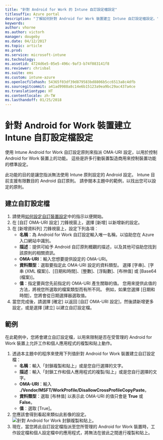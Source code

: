 ```yaml
---
title: "針對 Android for Work 的 Intune 自訂設定檔設定"
titlesuffix: Azure portal
description: "了解如何針對 Android for Work 裝置建立 Intune 自訂設定檔設定。"
keywords: 
author: vhorne
ms.author: victorh
manager: dougeby
ms.date: 04/12/2017
ms.topic: article
ms.prod: 
ms.service: microsoft-intune
ms.technology: 
ms.assetid: 4724d6e5-05e5-496c-9af3-b74f083141f8
ms.reviewer: chrisbal
ms.suite: ems
ms.custom: intune-azure
ms.openlocfilehash: 54365f03df39d879583bd8806b5cc6513a8c4dfb
ms.sourcegitcommit: a41ad9988a8c14e6b15123a9ea9bc29ac437a4ce
ms.translationtype: HT
ms.contentlocale: zh-TW
ms.lasthandoff: 01/25/2018
---
```

# <a name="create-intune-custom-profile-settings-for-android-for-work-devices"></a>針對 Android for Work 裝置建立 Intune 自訂設定檔設定

使用 Intune Android for Work 自訂設定原則來指派 OMA-URI 設定，以用於控制 Android for Work 裝置上的功能。 這些是許多行動裝置製造商用來控制裝置功能的標準設定。

此功能的目的是讓您指派無法使用 Intune 原則設定的 Android 設定。 Intune 目前支援有限數目的 Android 自訂原則。 請參閱本主題中的範例，以找出您可以設定的原則。

## <a name="create-a-custom-profile"></a>建立自訂設定檔

1. 請使用[如何設定自訂裝置設定](custom-settings-configure.md)中的指示以便開始。
2. 在 [自訂 OMA-URI 設定] 刀鋒視窗上，選擇 [新增] 以新增新的設定。
3. 在 [新增資料列] 刀鋒視窗上，設定下列各項︰
    - **名稱**：為 Android for Work 自訂設定輸入唯一名稱，以協助您在 Azure 入口網站中識別。
    - **描述**：提供可給予 Android 自訂原則概觀的描述，以及其他可協助您找到該原則的相關資訊。
    - **OMA-URI**：輸入您想要提供設定的 OMA-URI。
    - **資料類型**：選取要指定此 OMA-URI 設定的資料類型。 選擇 [字串]、[字串 (XML 檔案)]、[日期和時間]、[整數]、[浮點數]、[布林值] 或 [Base64 (檔案)]。
    - **值**：指定要與您先前指定的 OMA-URI 產生關聯的值。 您用來提供此值的方法，將視您所選取的檔案類型而有所不同。 例如，如果您選擇 [日期和時間]，您將會從日期選擇器選取值。
4. 當您完成後，請選擇 [確定] 以返回 [自訂 OMA-URI 設定]，然後請新增更多設定，或是選擇 [建立] 以建立自訂設定檔。


## <a name="example"></a>範例

在此範例中，您將會建立自訂設定檔，以用來限制是否在受管理的 Android for Work 裝置上允許工作和個人應用程式的複製和貼上動作。

1. 透過本主題中的程序來使用下列值針對 Android for Work 裝置建立自訂設定檔：
    - **名稱**：輸入「封鎖複製和貼上」或是您自行選擇的文字。
    - **描述**：輸入「封鎖工作和個人應用程式的複製/貼上」或是您自行選擇的文字。
    - **OMA-URI**：輸入 **./Vendor/MSFT/WorkProfile/DisallowCrossProfileCopyPaste**。
    - **資料類型**：選取 [布林值] 以表示此 OMA-URI 的值只會是 **True** 或 **False**。
    - **值**︰選取 [True]。
2. 您應該會得到看起來類似此影像的設定。
![針對 Android for Work 封鎖複製和貼上](./media/custom-policy-afw-copy-paste.png)。
3. 現在，當您將此自訂設定檔指派至您所管理的 Android for Work 裝置時，工作設定檔和個人設定檔中的應用程式，將無法在彼此之間進行複製和貼上。